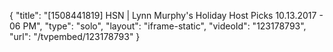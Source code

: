 {
    "title": "[1508441819] HSN | Lynn Murphy's Holiday Host Picks 10.13.2017 - 06 PM",
    "type": "solo",
    "layout": "iframe-static",
    "videoId": "123178793",
    "url": "\/tvpembed\/123178793"
}
